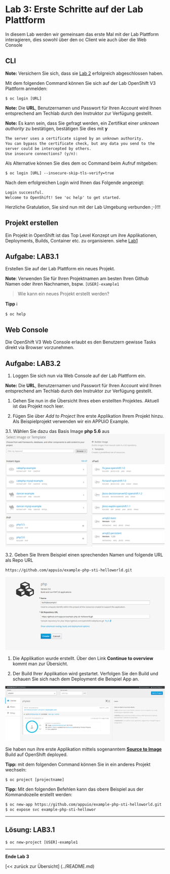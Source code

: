 # Lab 3: Erste Schritte auf der Lab Plattform

In diesem Lab werden wir gemeinsam das erste Mal mit der Lab Plattform interagieren, dies sowohl über den oc Client wie auch über die Web Console

## CLI

**Note:** Versichern Sie sich, dass sie [Lab 2](02_cli.md) erfolgreich abgeschlossen haben.

Mit dem folgenden Command können Sie sich auf der Lab OpenShift V3 Plattform anmelden:

```
$ oc login [URL]
```

**Note:** Die **URL**, Benutzernamen und Passwort für Ihren Account wird Ihnen entsprechend am Techlab durch den Instruktor zur Verfügung gestellt.

**Note:** Es kann sein, dass Sie gefragt werden, ein Zertifikat einer *unknown authority* zu bestätigen, bestätigen Sie dies mit **y**
```
The server uses a certificate signed by an unknown authority.
You can bypass the certificate check, but any data you send to the server could be intercepted by others.
Use insecure connections? (y/n): 
```

Als Alternative können Sie dies dem oc Command beim Aufruf mitgeben:
```
$ oc login [URL] --insecure-skip-tls-verify=true
```

Nach dem erfolgreichen Login wird Ihnen das Folgende angezeigt:
```
Login successful.
Welcome to OpenShift! See 'oc help' to get started.
```

Herzliche Gratulation, Sie sind nun mit der Lab Umgebung verbunden ;-)!!!

## Projekt erstellen

Ein Projekt in OpenShift ist das Top Level Konzept um ihre Applikationen, Deployments, Builds, Container etc. zu organisieren. siehe [Lab1](01_quicktour.md)


## Aufgabe: LAB3.1
Erstellen Sie auf der Lab Plattform ein neues Projekt.

**Note**: Verwenden Sie für Ihren Projektnamen am besten Ihren Github Namen oder ihren Nachnamen, bspw. `[USER]-example1`

> Wie kann ein neues Projekt erstellt werden?

**Tipp** :information_source: 
```
$ oc help
```

## Web Console

Die OpenShift V3 Web Console erlaubt es den Benutzern gewisse Tasks direkt via Browser vorzunehmen. 

## Aufgabe: LAB3.2
1. Loggen Sie sich nun via Web Console auf der Lab Plattform ein.

  **Note:** Die **URL**, Benutzernamen und Passwort für Ihren Account wird Ihnen entsprechend am Techlab durch den Instruktor zur Verfügung gestellt.

1. Gehen Sie nun in die Übersicht Ihres eben erstellten Projektes. Aktuell ist das Projekt noch leer.

1. Fügen Sie über *Add to Project* Ihre erste Applikation Ihrem Projekt hinzu. Als Beispielprojekt verwenden wir ein APPUiO Example.

  3.1. Wählen Sie dazu das Basis Image **php 5.6** aus
![php5.6](../images/lab_3_php5.6.png)

  3.2. Geben Sie Ihrem Beispiel einen sprechenden Namen und folgende URL als Repo URL
  ```
  https://github.com/appuio/example-php-sti-helloworld.git
  ```
![php5.6](../images/lab_3_example1.png)

1. Die Applikation wurde erstellt. Über den Link **Continue to overview** kommt man zur Übersicht.

1. Der Build Ihrer Applikation wird gestartet. Verfolgen Sie den Build und schauen Sie sich nach dem Deployment die Beispiel App an.

![php5.6](../images/lab_3_example1-deployed.png)


Sie haben nun ihre erste Applikation mittels sogenanntem **[Source to Image](https://docs.openshift.com/enterprise/3.1/architecture/core_concepts/builds_and_image_streams.html#source-build)** Build auf OpenShift deployed.

**Tipp:** mit dem folgenden Command können Sie in ein anderes Projekt wechseln:
```
$ oc project [projectname]
```

**Tipp:** Mit den folgenden Befehlen kann das obere Beispiel aus der Kommandozeile erstellt werden:
```
$ oc new-app https://github.com/appuio/example-php-sti-helloworld.git
$ oc expose svc example-php-sti-hellowor
```

---

## Lösung: LAB3.1

```
$ oc new-project [USER]-example1
```
---

**Ende Lab 3** 

[<< zurück zur Übersicht] (../README.md)
